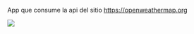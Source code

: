 App que consume la api del sitio https://openweathermap.org

<img src='https://raw.githubusercontent.com/thesequencer/curso-react-clima-api/master/captura.png'>
